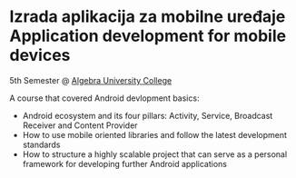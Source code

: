 # Izrada aplikacija za mobilne uređaje <br> Application development for mobile devices
5th Semester @ [Algebra University College](https://www.algebra.hr/visoko-uciliste/en/)

A course that covered Android devlopment basics:
- Android ecosystem and its four pillars: Activity, Service, Broadcast Receiver and Content Provider
- How to use mobile oriented libraries and follow the latest development standards
- How to structure a highly scalable project that can serve as a personal framework for developing further Android applications

